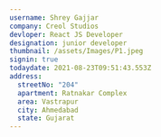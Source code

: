 ```yaml
---
username: Shrey Gajjar
company: Creol Studios
devloper: React JS Developer
designation: junior developer
thumbnail: /assets/Images/P1.jpeg
signin: true
todaydate: 2021-08-23T09:51:43.553Z
address:
  streetNo: "204"
  apartment: Ratnakar Complex
  area: Vastrapur
  city: Ahmedabad
  state: Gujarat
---
```

